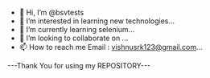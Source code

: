- 👋 Hi, I’m @bsvtests
- 👀 I’m interested in learning new technologies...
- 🌱 I’m currently learning selenium...
- 💞️ I’m looking to collaborate on ...
- 📫 How to reach me Email : vishnusrk123@gmail.com...

---Thank You for using my REPOSITORY---
